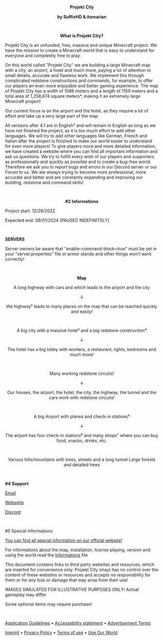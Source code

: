 <p align="center">
𝐏𝐫𝐨𝐣𝐞𝐤𝐭 𝐂𝐢𝐭𝐲
</p>

<p align="center">
<strong>by SuffixHD & itsmarian</strong>
</p>

&nbsp;
&nbsp;

<p align="center">
<strong>What is Projekt City?</strong>
</p>

Projekt City is an unfunded, free, massive and unique Minecraft project. We have the mission to create a Minecraft world that is easy to understand for everyone and completely free to play. 

On this world called "Projekt City" we are building a large Minecraft map with a city, an airport, a hotel and much more, paying a lot of attention to small details, accurate and flawless work. We implement this through complicated redstone constructions and commands, for example, to offer our players an even more enjoyable and better gaming experience. 
The map of Projekt City has a width of 1086 meters and a length of 1159 meters and a total area of 1,258,674 square meters*, making it an extremely large Minecraft project!

Our current focus is on the airport and the hotel, as they require a lot of effort and take up a very large part of the map. 

All versions after 4.1 are in English² and will remain in English as long as we have not finished the project, as it is too much effort to add other languages. We will try to add other languages like German, French and Italian after the project is finished to make our world easier to understand for even more players!
To give players more and more detailed information, we have created a website where you can find all important information and ask us questions. We try to fulfill every wish of our players and supporters as professionally and quickly as possible and to create a bug-free world. Therefore we ask you to report bugs and errors in our Discord server or our Forum to us. We are always trying to become more professional, more accurate and better and are constantly expanding and improving our building, redstone and command skills!

&nbsp;

<p align="center">
<strong>#2 Informations</strong>
</p>

Project start: 12/28/2022

Expected end: 09/01/2024 [PAUSED INDEFINITELY]

&nbsp;

**SERVERS**

Server owners be aware that "enable-command-block=true" must be set in your "server.properties" file or armor stands and other things won't work correctly!

&nbsp;

<p align="center">
<strong>Map</strong>
</p>

<p align="center">
A long highway with cars and which leads to the airport and the city
</p>

<p align="center">
↓
</p>

<p align="center">
the highway² leads to many places on the map that can be reached quickly and easily!
</p>

&nbsp;

<p align="center">
A big city with a massive hotel³ and a big redstone construction⁴
</p>

<p align="center">
↓
</p>

<p align="center">
The hotel has a big lobby with workers, a restaurant, lights, bedrooms and much more!
</p>

&nbsp;

<p align="center">
Many working redstone circuits!
</p>

<p align="center">
↓
</p>

<p align="center">
Our houses, the airport, the hotel, the city, the highway, the tunnel and the cars work with redstone circuits!
</p>

&nbsp;

<p align="center">
A big Airport with planes and check-in stations⁵
</p>

<p align="center">
↓
</p>

<p align="center">
The airport has four check-in stations⁶ and many shops⁷ where you can buy food, snacks, drinks, etc.
</p>

&nbsp;

<p align="center">
Various hills/mountains with trees, streets and a long tunnel
Large forests and detailed trees
</p>

&nbsp;

**#4 Support**

[Email](mailto:projektcityofficial@gmail.com)

[Webseite](https://bit.ly/ProjektCity)

[Discord](https://discord.gg/HeRwHB2QQk)

&nbsp;

#5 Special Informations

[You can find all special information on our official website!](https://itsmarian.wixsite.com/helpcenter/website-specials?utm_src=projektcity_github_information&return_url=https%3A%2f%2Fgithub.com%2Fitsmarianmc%2FProjekt-City)

For informations about the map, installation, license playing, version and using the world read the [Informations](/Informations.txt) file


This document contains links to third party websites and resources, which are inserted for convenience only. Projekt City (may) has no control over the content of these websites or resources and accepts no responsibility for them or for any loss or damage that may arise from their use!


IMAGES SIMULATED FOR ILLUSTRATIVE PURPOSES ONLY! Actual gameplay may differ.


Some optional items may require purchase!

&nbsp;

[Application Guidelines](https://bit.ly/ProjektCityAG?utm_src=projektcity_github_footer&return_url=https%3A%2f%2Fgithub.com%2Fitsmarianmc%2FProjekt-City&footer_line=1&footer_max_lines=2)&nbsp;•&nbsp;[Accessebility statement](https://bit.ly/ProjektCityAccessebilityStatement?utm_src=projektcity_github_footer&return_url=https%3A%2f%2Fgithub.com%2Fitsmarianmc%2FProjekt-City&footer_line=1&footer_max_lines=2)&nbsp;•&nbsp;[Advertisement Terms](https://bit.ly/ProjektCityAdvertisementTerms?utm_src=projektcity_github_footer&return_url=https%3A%2f%2Fgithub.com%2Fitsmarianmc%2FProjekt-City&footer_line=1&footer_max_lines=2)

[Imprint](https://bit.ly/ProjektCityImprint?utm_src=projektcity_github_footer&return_url=https%3A%2f%2Fgithub.com%2Fitsmarianmc%2FProjekt-City&footer_line=2&footer_max_lines=2)&nbsp;•&nbsp;[Privacy Policy](https://bit.ly/ProjektCityPrivacy?utm_src=projektcity_github_footer&return_url=https%3A%2f%2Fgithub.com%2Fitsmarianmc%2FProjekt-City&footer_line=2&footer_max_lines=2)&nbsp;•&nbsp;[Terms of use](https://bit.ly/ProjektCityTerms?utm_src=projektcity_github_footer&return_url=https%3A%2f%2Fgithub.com%2Fitsmarianmc%2FProjekt-City&footer_line=2&footer_max_lines=2)&nbsp;•&nbsp;[Use Our World](https://bit.ly/ProjektCityUseOurWorld?utm_src=projektcity_github_footer&return_url=https%3A%2f%2Fgithub.com%2Fitsmarianmc%2FProjekt-City&footer_line=2&footer_max_lines=2)

</p>
